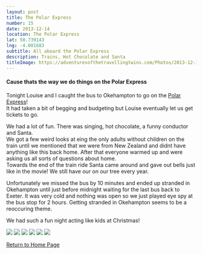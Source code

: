 ```yaml
---
layout: post
title: The Polar Express
number: 15
date: 2013-12-14
location: The Polar Express
lat: 50.739143
lng: -4.001683
subtitle: All aboard the Polar Express
description: Trains, Hot Chocolate and Santa
titleImage: https://adventuresofthetravellingtwins.com/Photos/2013-12-14-PolarExpress/cover-min.JPG
---
```


<h4>Cause thats the way we do things on the Polar Express</h4>

Tonight Louise and I caught the bus to Okehampton to go on the <a target="_blank" href="https://www.dartmoorrailway.com/train-to-christmas-town/">Polar Express</a>! <br>
It had taken a bit of begging and budgeting but Louise eventually let us get tickets to go.

We had a lot of fun. There was singing, hot chocolate, a funny conductor and Santa. <br>
We got a few weird looks at eing the only adults without children on the train until we mentioned that we were from New Zealand and didnt have anything like this back home. After that everyone warmed up and were asking us all sorts of questions about home. <br>
Towards the end of the train ride Santa came around and gave out bells just like in the movie! We still have our on our tree every year.

Unfortunately we missed the bus by 10 minutes and ended up stranded in Okehampton until just before midnight waiting for the last bus back to Exeter. It was very cold and nothing was open so we just played eye spy at the bus stop for 2 hours. Getting stranded in Okehampton seems to be a reoccuring theme. 

We had such a fun night acting like kids at Christmas!

<img src="https://adventuresofthetravellingtwins.com/Photos/2013-12-14-PolarExpress/day11-min.JPG" class="image1">
<img src="https://adventuresofthetravellingtwins.com/Photos/2013-12-14-PolarExpress/day12-min.JPG" class="image1">
<img src="https://adventuresofthetravellingtwins.com/Photos/2013-12-14-PolarExpress/day13-min.JPG" class="image1">
<img src="https://adventuresofthetravellingtwins.com/Photos/2013-12-14-PolarExpress/day14-min.JPG" class="image1">
<img src="https://adventuresofthetravellingtwins.com/Photos/2013-12-14-PolarExpress/day15-min.JPG" class="image1">
<img src="https://adventuresofthetravellingtwins.com/Photos/2013-12-14-PolarExpress/day16-min.JPG" class="image1">

<a href="https://adventuresofthetravellingtwins.com/">Return to Home Page</a>
